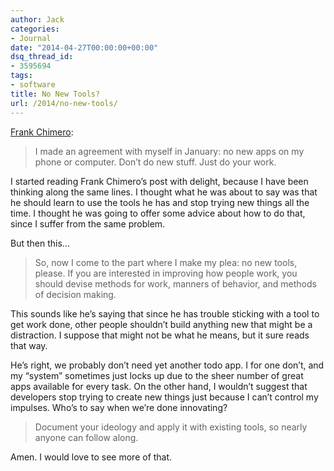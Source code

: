 ```yaml
---
author: Jack
categories:
- Journal
date: "2014-04-27T00:00:00+00:00"
dsq_thread_id:
- 3595694
tags:
- software
title: No New Tools?
url: /2014/no-new-tools/
---
```


[Frank Chimero][1]:

> I made an agreement with myself in January: no new apps on my phone or computer. Don&#x2019;t do new stuff. Just do your work.

I started reading Frank Chimero&#x2019;s post with delight, because I have been thinking along the same lines. I thought what he was about to say was that he should learn to use the tools he has and stop trying new things all the time. I thought he was going to offer some advice about how to do that, since I suffer from the same problem. 

But then this&#8230;

> So, now I come to the part where I make my plea: no new tools, please. If you are interested in improving how people work, you should devise methods for work, manners of behavior, and methods of decision making.

This sounds like he&#x2019;s saying that since he has trouble sticking with a tool to get work done, other people shouldn&#x2019;t build anything new that might be a distraction. I suppose that might not be what he means, but it sure reads that way.

He&#x2019;s right, we probably don&#x2019;t need yet another todo app. I for one don&#x2019;t, and my &#x201c;system&#x201d; sometimes just locks up due to the sheer number of great apps available for every task. On the other hand, I wouldn&#x2019;t suggest that developers stop trying to create new things just because I can&#x2019;t control my impulses. Who&#x2019;s to say when we&#x2019;re done innovating?

> Document your ideology and apply it with existing tools, so nearly anyone can follow along.

Amen. I would love to see more of that.

 [1]: http://frankchimero.com/blog/no-new-tools/
